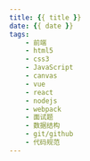 ```yaml
---
title: {{ title }}
date: {{ date }}
tags:
    - 前端
    - html5
    - css3
    - JavaScript
    - canvas
    - vue
    - react
    - nodejs
    - webpack
    - 面试题
    - 数据结构
    - git/github
    - 代码规范
---
```

